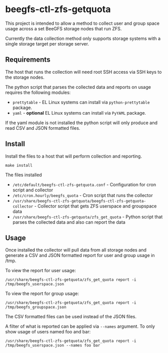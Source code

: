 # beegfs-ctl-zfs-getquota

This project is intended to allow a method to collect user and group space usage across a set BeeGFS storage nodes that run ZFS.

Currently the data collection method only supports storage systems with a single storage target per storage server.

## Requirements

The host that runs the collection will need root SSH access via SSH keys to the storage nodes.

The python script that parses the collected data and reports on usage requires the following modules:

* `prettytable` - EL Linux systems can install via `python-prettytable` package.
* `yaml` - **optional** EL Linux systems can install via `PyYAML` package.

If the yaml module is not installed the python script will only produce and read CSV and JSON formatted files.

## Install

Install the files to a host that will perform collection and reporting.

    make install

The files installed

* `/etc/default/beegfs-ctl-zfs-getquota.conf` - Configuration for cron script and collector
* `/etc/cron.hourly/beegfs_quota` - Cron script that runs the collector
* `/usr/share/beegfs-ctl-zfs-getquota/beegfs-ctl-zfs-getquota-collector` - Collector script that gets ZFS userspace and groupspace data
* `/usr/share/beegfs-ctl-zfs-getquota/zfs_get_quota` - Python script that parses the collected data and also can report the data

## Usage

Once installed the collector will pull data from all storage nodes and generate a CSV and JSON formatted report for user and group usage in /tmp.

To view the report for user usage:

    /usr/share/beegfs-ctl-zfs-getquota/zfs_get_quota report -i /tmp/beegfs_userspace.json

To view the report for group usage:

    /usr/share/beegfs-ctl-zfs-getquota/zfs_get_quota report -i /tmp/beegfs_groupspace.json

The CSV formatted files can be used instead of the JSON files.

A filter of what is reported can be applied via `--names` argument.  To only show usage of users named foo and bar:

    /usr/share/beegfs-ctl-zfs-getquota/zfs_get_quota report -i /tmp/beegfs_userspace.json --names foo bar
